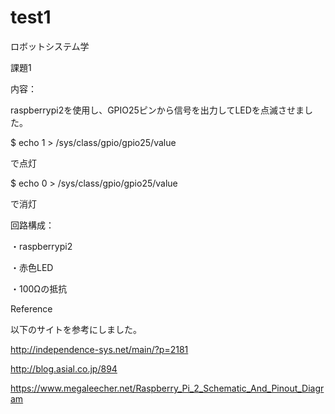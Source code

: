 # test1
ロボットシステム学



課題1
	
    

内容：

raspberrypi2を使用し、GPIO25ピンから信号を出力してLEDを点滅させました。

$ echo 1 > /sys/class/gpio/gpio25/value

で点灯

$ echo 0 > /sys/class/gpio/gpio25/value

で消灯
  
  	
回路構成：

・raspberrypi2

・赤色LED

・100Ωの抵抗

 
 	
  
	
  
Reference

以下のサイトを参考にしました。

http://independence-sys.net/main/?p=2181

http://blog.asial.co.jp/894

https://www.megaleecher.net/Raspberry_Pi_2_Schematic_And_Pinout_Diagram
